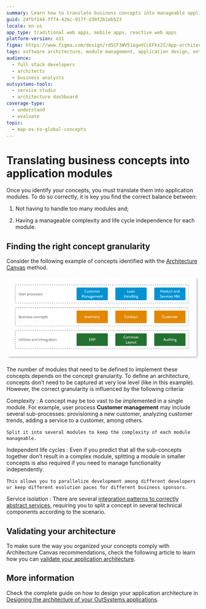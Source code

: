 ```yaml
---
summary: Learn how to translate business concepts into manageable application modules using OutSystems 11 (O11) and the Architecture Canvas method.
guid: 24fbf144-fff4-426c-917f-d30f2b1eb523
locale: en-us
app_type: traditional web apps, mobile apps, reactive web apps
platform-version: o11
figma: https://www.figma.com/design/rdSCF3WV51agwVCcEFkx2I/App-architecture?node-id=1-835&t=WkNS4cBkPZHvTban-1
tags: software architecture, module management, application design, enterprise applications
audience:
  - full stack developers
  - architects
  - business analysts
outsystems-tools:
  - service studio
  - architecture dashboard
coverage-type:
  - understand
  - evaluate
topic:
  - map-os-to-global-concepts
---
```


# Translating business concepts into application modules

Once you identify your concepts, you must translate them into application modules. To do so correctly, it is key you find the correct balance between:

1. Not having to handle too many modules and;

2. Having a manageable complexity and life cycle independence for each module. 

## Finding the right concept granularity

Consider the following example of concepts identified with the [Architecture Canvas](01-4-layer-canvas.md) method.

![Diagram illustrating the Architecture Canvas method with concepts categorized into User processes, Business concepts, and Utilities and integration.](images/architecture-canvas-concepts-diag.png "Architecture Canvas Concept Diagram")

The number of modules that need to be defined to implement these concepts depends on the concept granularity. To define an architecture, concepts don’t need to be captured at very low level (like in this example). However, the correct granularity is influenced by the following criteria:

Complexity
:   A concept may be too vast to be implemented in a single module. For example, user process **Customer management** may include several sub-processes: provisioning a new customer, analyzing customer trends, adding a service to a customer, among others.

    Split it into several modules to keep the complexity of each module manageable.

Independent life cycles
:   Even if you predict that all the sub-concepts together don’t result in a complex module, splitting a module in smaller concepts is also required if you need to manage functionality independently.

    This allows you to parallelize development among different developers or keep different evolution paces for different business sponsors.

Service isolation
:   There are several [integration patterns to correctly abstract services](05-integration-patterns.md), requiring you to split a concept in several technical components according to the scenario.

## Validating your architecture

To make sure the way you organized your concepts comply with Architecture Canvas recommendations, check the following article to learn how you can [validate your application architecture](03-validating-app-architecture.md).

## More information

Check the complete guide on how to design your application architecture in [Designing the architecture of your OutSystems applications](intro.md).
